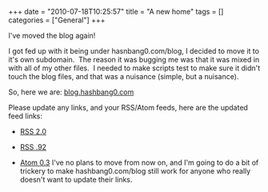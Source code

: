 +++
date = "2010-07-18T10:25:57"
title = "A new home"
tags = []
categories = ["General"]
+++

I've moved the blog again!

I got fed up with it being under hasnbang0.com/blog, I decided to move it to it's own subdomain.  The reason it was bugging me was that it was mixed in with all of my other files.  I needed to make scripts test to make sure it didn't touch the blog files, and that was a nuisance (simple, but a nuisance).

So, here we are: [blog.hashbang0.com][1]

Please update any links, and your RSS/Atom feeds, here are the updated feed links:

* [RSS 2.0][2]
* [RSS .92][3]
* [Atom 0.3][4]
I've no plans to move from now on, and I'm going to do a bit of trickery to make hashbang0.com/blog still work for anyone who really doesn't want to update their links.

  [1]: http://hashbang0.com
  [2]: http://hashbang0.com/feed/
  [3]: http://hashbang0.com/feed/rss/
  [4]: href=
